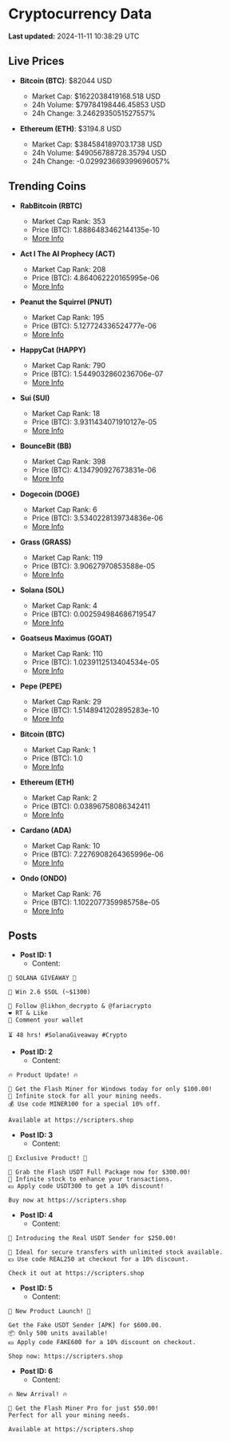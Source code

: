 # Cryptocurrency Data

**Last updated:** 2024-11-11 10:38:29 UTC

## Live Prices
- **Bitcoin (BTC)**: $82044 USD
  - Market Cap: $1622038419168.518 USD
  - 24h Volume: $79784198446.45853 USD
  - 24h Change: 3.2462935051527557%

- **Ethereum (ETH)**: $3194.8 USD
  - Market Cap: $384584189703.1738 USD
  - 24h Volume: $49056788728.35794 USD
  - 24h Change: -0.029923669399696057%

## Trending Coins
- **RabBitcoin (RBTC)**
  - Market Cap Rank: 353
  - Price (BTC): 1.8886483462144135e-10
  - [More Info](https://www.coingecko.com/en/coins/rabbitcoin)

- **Act I The AI Prophecy (ACT)**
  - Market Cap Rank: 208
  - Price (BTC): 4.864062220165995e-06
  - [More Info](https://www.coingecko.com/en/coins/act-i-the-ai-prophecy)

- **Peanut the Squirrel (PNUT)**
  - Market Cap Rank: 195
  - Price (BTC): 5.127724336524777e-06
  - [More Info](https://www.coingecko.com/en/coins/peanut-the-squirrel)

- **HappyCat (HAPPY)**
  - Market Cap Rank: 790
  - Price (BTC): 1.5449032860236706e-07
  - [More Info](https://www.coingecko.com/en/coins/happycat)

- **Sui (SUI)**
  - Market Cap Rank: 18
  - Price (BTC): 3.9311434071910127e-05
  - [More Info](https://www.coingecko.com/en/coins/sui)

- **BounceBit (BB)**
  - Market Cap Rank: 398
  - Price (BTC): 4.134790927673831e-06
  - [More Info](https://www.coingecko.com/en/coins/bouncebit)

- **Dogecoin (DOGE)**
  - Market Cap Rank: 6
  - Price (BTC): 3.5340228139734836e-06
  - [More Info](https://www.coingecko.com/en/coins/dogecoin)

- **Grass (GRASS)**
  - Market Cap Rank: 119
  - Price (BTC): 3.90627970853588e-05
  - [More Info](https://www.coingecko.com/en/coins/grass)

- **Solana (SOL)**
  - Market Cap Rank: 4
  - Price (BTC): 0.002594984686719547
  - [More Info](https://www.coingecko.com/en/coins/solana)

- **Goatseus Maximus (GOAT)**
  - Market Cap Rank: 110
  - Price (BTC): 1.0239112513404534e-05
  - [More Info](https://www.coingecko.com/en/coins/goatseus-maximus)

- **Pepe (PEPE)**
  - Market Cap Rank: 29
  - Price (BTC): 1.5148941202895283e-10
  - [More Info](https://www.coingecko.com/en/coins/pepe)

- **Bitcoin (BTC)**
  - Market Cap Rank: 1
  - Price (BTC): 1.0
  - [More Info](https://www.coingecko.com/en/coins/bitcoin)

- **Ethereum (ETH)**
  - Market Cap Rank: 2
  - Price (BTC): 0.03896758086342411
  - [More Info](https://www.coingecko.com/en/coins/ethereum)

- **Cardano (ADA)**
  - Market Cap Rank: 10
  - Price (BTC): 7.2276908264365996e-06
  - [More Info](https://www.coingecko.com/en/coins/cardano)

- **Ondo (ONDO)**
  - Market Cap Rank: 76
  - Price (BTC): 1.1022077359985758e-05
  - [More Info](https://www.coingecko.com/en/coins/ondo)

## Posts
- **Post ID: 1**
  - Content:
```
🚀 SOLANA GIVEAWAY 🚀

🎁 Win 2.6 $SOL (~$1300)

🤝 Follow @likhon_decrypto & @fariacrypto
❤️ RT & Like
💬 Comment your wallet

⏳ 48 hrs! #SolanaGiveaway #Crypto
```

- **Post ID: 2**
  - Content:
```
🔥 Product Update! 🔥

🚀 Get the Flash Miner for Windows today for only $100.00!
🔋 Infinite stock for all your mining needs.
💰 Use code MINER100 for a special 10% off.

Available at https://scripters.shop
```

- **Post ID: 3**
  - Content:
```
🎁 Exclusive Product! 🎁

💸 Grab the Flash USDT Full Package now for $300.00!
🎉 Infinite stock to enhance your transactions.
💵 Apply code USDT300 to get a 10% discount!

Buy now at https://scripters.shop
```

- **Post ID: 4**
  - Content:
```
💎 Introducing the Real USDT Sender for $250.00!

💼 Ideal for secure transfers with unlimited stock available.
💵 Use code REAL250 at checkout for a 10% discount.

Check it out at https://scripters.shop
```

- **Post ID: 5**
  - Content:
```
🚀 New Product Launch! 🚀

Get the Fake USDT Sender [APK] for $600.00.
📦 Only 500 units available!
💵 Apply code FAKE600 for a 10% discount on checkout.

Shop now: https://scripters.shop
```

- **Post ID: 6**
  - Content:
```
🔥 New Arrival! 🔥

💸 Get the Flash Miner Pro for just $50.00!
Perfect for all your mining needs.

Available at https://scripters.shop
```

